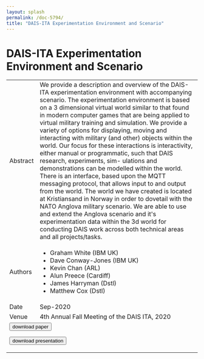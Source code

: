 ```yaml
---
layout: splash
permalink: /doc-5794/
title: "DAIS-ITA Experimentation Environment and Scenario"
---
```


# DAIS-ITA Experimentation Environment and Scenario

<table>
    <tbody>
    <tr>
        <td>Abstract</td>
        <td>We provide a description and overview of the DAIS- ITA experimentation environment with accompanying scenario. The experimentation environment is based on a 3 dimensional virtual world similar to that found in modern computer games that are being applied to virtual military training and simulation. We provide a variety of options for displaying, moving and interacting with military (and other) objects within the world. Our focus for these interactions is interactivity, either manual or programmatic, such that DAIS research, experiments, sim- ulations and demonstrations can be modelled within the world. There is an interface, based upon the MQTT messaging protocol, that allows input to and output from the world. The world we have created is located at Kristiansand in Norway in order to dovetail with the NATO Anglova military scenario. We are able to use and extend the Anglova scenario and it's experimentation data within the 3d world for conducting DAIS work across both technical areas and all projects/tasks.</td>
    </tr>
    <tr>
        <td>Authors</td>
        <td>
            <ul>
                <li>Graham White (IBM UK)</li>
                <li>Dave Conway-Jones (IBM UK)</li>
                <li>Kevin Chan (ARL)</li>
                <li>Alun Preece (Cardiff)</li>
                <li>James Harryman (Dstl)</li>
                <li>Matthew Cox (Dstl)</li>
            </ul>
        </td>
    </tr>
    <tr>
        <td>Date</td>
        <td>Sep-2020</td>
    </tr>
    <tr>
        <td>Venue</td>
        <td>4th Annual Fall Meeting of the DAIS ITA, 2020</td>
    </tr>
        <tr>
            <td colspan="2">
                <form method="get" action="https://ibm.box.com/v/doc-5794-paper">
                    <button type="submit">download paper</button>
                </form>
                <form method="get" action="https://ibm.box.com/v/doc-5794-slides">
                    <button type="submit">download presentation</button>
                </form>
            </td>
        </tr>
    </tbody>
</table>
